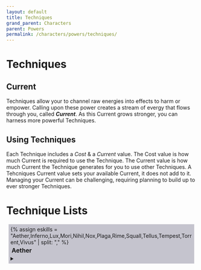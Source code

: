 ```yaml
---
layout: default
title: Techniques
grand_parent: Characters
parent: Powers
permalink: /characters/powers/techniques/
---
```


# Techniques


## Current
Techniques allow your to channel raw energies into effects to harm or empower.  Calling upon these power creates a stream of evergy that flows through you, called ***Current***.  As this Current grows stronger, you can harness more powerful Techniques.

## Using Techniques
Each Technique includes a *Cost* & a *Current* value.  The Cost value is how much Current is required to use the Technique.  The Current value is how much Current the Technique generates for you to use other Techniques.  A Tehcniques Current value sets your available Current, it does not add to it.  Managing your Current can be challenging, requiring planning to build up to ever stronger Techniques.



# Technique Lists
<div style="background-color: #4b476650; margin: 6px; padding: 5px;">
{% assign eskills = "Aether,Inferno,Lux,Mori,Nihil,Nox,Plaga,Rime,Squall,Tellus,Tempest,Torrent,Vivus" | split: "," %}
    <p style='margin: 3px; font-weight:bold; font-size: 115%;'>Aether</h2>
    <details>
        <summary></summary>
        <div>
        {% for t in site.data.powers.techniques %}
            {% if t.skill == "Aether" %}
                <div style="background-color: #37344f50; margin: 10px; padding: 5px;">
                    <h3 style="margin-top: 5px;">{{t.name}}</h3>
                    <h4 style="margin-top: 5px;">{{t.type}}</h4>
                    <em>{{t.keywords | join: ", "}}</em>
                    <details>
                    <summary></summary>
                        {% if t.requires %}
                            <p><em>Requires: </em>{{t.requires}}</p>
                        {% endif %}
                        {% if t.effect %}
                            <p><strong>Effect</strong>
                            <br>{{t.effect}}</p>
                        {% endif %}
                        {% assign thresh = t.threshold %}
                        {% for t in thresh %}
                            <p><strong>Threshold &mdash; {{t.hits}}</strong>
                            <br>{{t.effect}}</p>
                        {% endfor %}
                    </details>
                </div>
                <div height=5px></div>
            {% endif %}
        {% endfor %}
        </div>
</div>


<style>
 
.mytabs {
    display: flex;
    flex-wrap: wrap;
    margin: 0px auto;
    padding: 25px;
}
.mytabs input[type="radio"] {
    display: none;
}

.mytabs label {
    padding: 25px;
    font-weight: bold;
}

.mytabs .tab {
    width: 100%;
    padding: 0px;
    order: 1;
    display: none;
}
.mytabs .tab h2 {
    font-size: 3em;
}

.mytabs input[type='radio']:checked + label + .tab {
    display: block;
}

.mytabs input[type="radio"]:checked + label {
    background: #444985;
}
</style>
